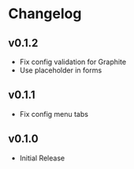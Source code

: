 # Changelog

## v0.1.2

- Fix config validation for Graphite
- Use placeholder in forms

## v0.1.1

- Fix config menu tabs

## v0.1.0

- Initial Release
